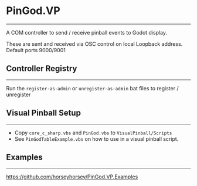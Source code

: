 ﻿# PinGod.VP
---

A COM controller to send / receive pinball events to Godot display.

These are sent and received via OSC control on local Loopback address. Default ports 9000/9001

## Controller Registry
---

Run the `register-as-admin` or `unregister-as-admin` bat files to register / unregister

## Visual Pinball Setup
---

- Copy `core_c_sharp.vbs` and `PinGod.vbs` to `VisualPinball/Scripts`
- See `PinGodTableExample.vbs` on how to use in a visual pinball script.

## Examples
---

https://github.com/horseyhorsey/PinGod.VP.Examples
